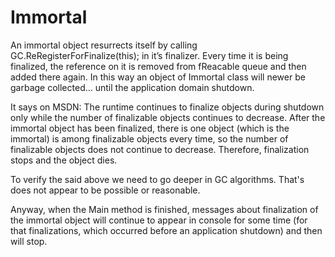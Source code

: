 # Immortal

An immortal object resurrects itself by calling GC.ReRegisterForFinalize(this); in it’s finalizer. Every time it is being finalized, the reference on it is removed from fReacable queue and then added there again. In this way an object of Immortal class will newer be garbage collected... until the application domain shutdown.

It says on MSDN: The runtime continues to finalize objects during shutdown only while the number of finalizable objects continues to decrease. After the immortal object has been finalized, there is one object (which is the immortal) is among finalizable objects every time, so the number of finalizable objects does not continue to decrease. Therefore, finalization stops and the object dies.

To verify the said above we need to go deeper in GC algorithms. That's does not appear to be possible or reasonable.

Anyway, when the Main method is finished, messages about finalization of the immortal object will continue to appear in console for some time (for that finalizations, which occurred before an application shutdown) and then will stop.

